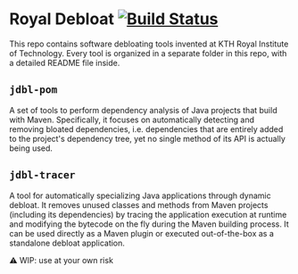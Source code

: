 # Royal Debloat  [![Build Status](https://travis-ci.org/castor-software/royal-debloat.svg?branch=master)](https://travis-ci.org/castor-software/royal-debloat)

This repo contains software debloating tools invented at KTH Royal Institute of Technology. Every tool is organized in a separate folder in this repo, with a detailed README file inside.

## `jdbl-pom`

A set of tools to perform dependency analysis of Java projects that build with Maven. Specifically, it focuses on automatically detecting and removing bloated dependencies, i.e. dependencies that are entirely added to the project's dependency tree, yet no single method of its API is actually being used.



## `jdbl-tracer`

A tool for automatically specializing Java applications through dynamic debloat. It removes unused classes and methods from Maven projects (including its dependencies) by tracing the application execution at runtime and modifying the bytecode on the fly during the Maven building process. It can be used directly as a Maven plugin or executed out-of-the-box as a standalone debloat application.

:warning: WIP: use at your own risk

